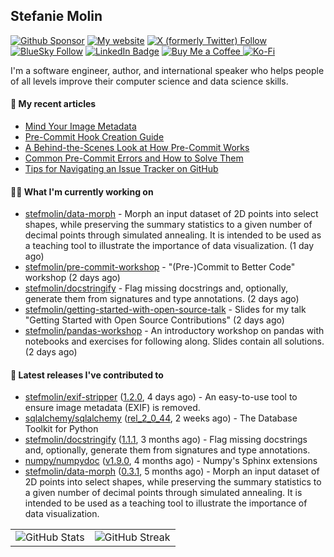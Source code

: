 ## Stefanie Molin

[![Github Sponsor](https://img.shields.io/static/v1?label=Sponsor&message=%E2%9D%A4&logo=GitHub&link=https://github.com/sponsors/stefmolin&style=flat)](https://github.com/sponsors/stefmolin)
[![My website](https://img.shields.io/badge/website-stefaniemolin.com-0073b7?style=flat&link=https://stefaniemolin.com/)](https://stefaniemolin.com/)
[![X (formerly Twitter) Follow](https://img.shields.io/twitter/follow/StefanieMolin?style=social)](https://twitter.com/StefanieMolin)
[![BlueSky Follow](https://img.shields.io/badge/-Stefanie%20Molin-blue?style=flat-square&logo=bluesky&logoColor=white&link=https://bsky.app/profile/stefaniemolin.com)](https://bsky.app/profile/stefaniemolin.com)
[![LinkedIn Badge](https://img.shields.io/badge/LinkedIn-Stefanie%20Molin-blue?style=flat-square&logo=Linkedin&logoColor=white&link=https://www.linkedin.com/in/stefanie-molin/)](https://www.linkedin.com/in/stefanie-molin/)
[![Buy Me a Coffee](https://img.shields.io/badge/Buy_Me_a_Coffee-yellow?style=flat&logo=buymeacoffee&logoColor=white&labelColor=yellow&color=gray)
](https://www.buymeacoffee.com/stefanie.molin)
[![Ko-Fi](https://shields.io/badge/kofi-Support-ff5f5f?logo=ko-fi&style=flat)](https://ko-fi.com/stefaniemolin)

I'm a software engineer, author, and international speaker who helps people of all levels
improve their computer science and data science skills.

#### 📜 My recent articles

- [Mind Your Image Metadata](https://stefaniemolin.com/articles/devx/pre-commit/exif-stripper)
- [Pre-Commit Hook Creation Guide](https://stefaniemolin.com/articles/devx/pre-commit/hook-creation-guide)
- [A Behind-the-Scenes Look at How Pre-Commit Works](https://stefaniemolin.com/articles/devx/pre-commit/behind-the-scenes)
- [Common Pre-Commit Errors and How to Solve Them](https://stefaniemolin.com/articles/devx/pre-commit/troubleshooting-guide)
- [Tips for Navigating an Issue Tracker on GitHub](https://stefaniemolin.com/articles/open-source/navigating-an-issue-tracker)

#### 👩‍💻 What I'm currently working on

- [stefmolin/data-morph](https://github.com/stefmolin/data-morph) - Morph an input dataset of 2D points into select shapes, while preserving the summary statistics to a given number of decimal points through simulated annealing. It is intended to be used as a teaching tool to illustrate the importance of data visualization. (1 day ago)
- [stefmolin/pre-commit-workshop](https://github.com/stefmolin/pre-commit-workshop) - &#34;(Pre-)Commit to Better Code&#34; workshop (2 days ago)
- [stefmolin/docstringify](https://github.com/stefmolin/docstringify) - Flag missing docstrings and, optionally, generate them from signatures and type annotations. (2 days ago)
- [stefmolin/getting-started-with-open-source-talk](https://github.com/stefmolin/getting-started-with-open-source-talk) - Slides for my talk &#34;Getting Started with Open Source Contributions&#34; (2 days ago)
- [stefmolin/pandas-workshop](https://github.com/stefmolin/pandas-workshop) - An introductory workshop on pandas with notebooks and exercises for following along. Slides contain all solutions. (2 days ago)

#### 🔭 Latest releases I've contributed to

- [stefmolin/exif-stripper](https://github.com/stefmolin/exif-stripper) ([1.2.0](https://github.com/stefmolin/exif-stripper/releases/tag/1.2.0), 4 days ago) - An easy-to-use tool to ensure image metadata (EXIF) is removed.
- [sqlalchemy/sqlalchemy](https://github.com/sqlalchemy/sqlalchemy) ([rel_2_0_44](https://github.com/sqlalchemy/sqlalchemy/releases/tag/rel_2_0_44), 2 weeks ago) - The Database Toolkit for Python
- [stefmolin/docstringify](https://github.com/stefmolin/docstringify) ([1.1.1](https://github.com/stefmolin/docstringify/releases/tag/1.1.1), 3 months ago) - Flag missing docstrings and, optionally, generate them from signatures and type annotations.
- [numpy/numpydoc](https://github.com/numpy/numpydoc) ([v1.9.0](https://github.com/numpy/numpydoc/releases/tag/v1.9.0), 4 months ago) - Numpy&#39;s Sphinx extensions
- [stefmolin/data-morph](https://github.com/stefmolin/data-morph) ([0.3.1](https://github.com/stefmolin/data-morph/releases/tag/0.3.1), 5 months ago) - Morph an input dataset of 2D points into select shapes, while preserving the summary statistics to a given number of decimal points through simulated annealing. It is intended to be used as a teaching tool to illustrate the importance of data visualization.

<table>
  <tr style="border: none">
    <td valign="top" style="border: none">
      <img src="https://github-readme-stats.vercel.app/api?username=stefmolin&rank_icon=percentile&show_icons=true&theme=transparent" alt="GitHub Stats" />
    </td>
    <td valign="top" style="border: none">
      <img src="https://github-readme-streak-stats.herokuapp.com?user=stefmolin&mode=weekly&theme=transparent" alt="GitHub Streak" />
    </td>
  </tr>
</table>
